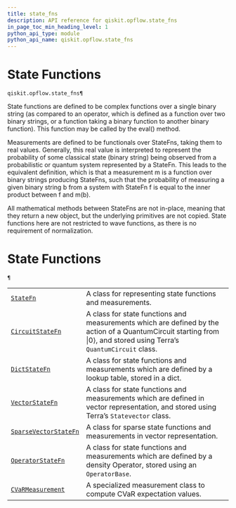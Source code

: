 ```yaml
---
title: state_fns
description: API reference for qiskit.opflow.state_fns
in_page_toc_min_heading_level: 1
python_api_type: module
python_api_name: qiskit.opflow.state_fns
---
```


<span id="module-qiskit.opflow.state_fns" />

<span id="qiskit-opflow-state-fns" />

# State Functions

<span id="module-qiskit.opflow.state_fns" />

`qiskit.opflow.state_fns¶`

State functions are defined to be complex functions over a single binary string (as compared to an operator, which is defined as a function over two binary strings, or a function taking a binary function to another binary function). This function may be called by the eval() method.

Measurements are defined to be functionals over StateFns, taking them to real values. Generally, this real value is interpreted to represent the probability of some classical state (binary string) being observed from a probabilistic or quantum system represented by a StateFn. This leads to the equivalent definition, which is that a measurement m is a function over binary strings producing StateFns, such that the probability of measuring a given binary string b from a system with StateFn f is equal to the inner product between f and m(b).

<Admonition title="Note" type="note">
  All mathematical methods between StateFns are not in-place, meaning that they return a new object, but the underlying primitives are not copied.
</Admonition>

<Admonition title="Note" type="note">
  State functions here are not restricted to wave functions, as there is no requirement of normalization.
</Admonition>

# State Functions

<span id="module-qiskit.opflow.state_fns" />

`¶`

|                                                                                                                                                                |                                                                                                                                                                       |
| -------------------------------------------------------------------------------------------------------------------------------------------------------------- | --------------------------------------------------------------------------------------------------------------------------------------------------------------------- |
| [`StateFn`](qiskit.opflow.state_fns.StateFn#qiskit.opflow.state_fns.StateFn "qiskit.opflow.state_fns.StateFn")                                                 | A class for representing state functions and measurements.                                                                                                            |
| [`CircuitStateFn`](qiskit.opflow.state_fns.CircuitStateFn#qiskit.opflow.state_fns.CircuitStateFn "qiskit.opflow.state_fns.CircuitStateFn")                     | A class for state functions and measurements which are defined by the action of a QuantumCircuit starting from \|0⟩, and stored using Terra’s `QuantumCircuit` class. |
| [`DictStateFn`](qiskit.opflow.state_fns.DictStateFn#qiskit.opflow.state_fns.DictStateFn "qiskit.opflow.state_fns.DictStateFn")                                 | A class for state functions and measurements which are defined by a lookup table, stored in a dict.                                                                   |
| [`VectorStateFn`](qiskit.opflow.state_fns.VectorStateFn#qiskit.opflow.state_fns.VectorStateFn "qiskit.opflow.state_fns.VectorStateFn")                         | A class for state functions and measurements which are defined in vector representation, and stored using Terra’s `Statevector` class.                                |
| [`SparseVectorStateFn`](qiskit.opflow.state_fns.SparseVectorStateFn#qiskit.opflow.state_fns.SparseVectorStateFn "qiskit.opflow.state_fns.SparseVectorStateFn") | A class for sparse state functions and measurements in vector representation.                                                                                         |
| [`OperatorStateFn`](qiskit.opflow.state_fns.OperatorStateFn#qiskit.opflow.state_fns.OperatorStateFn "qiskit.opflow.state_fns.OperatorStateFn")                 | A class for state functions and measurements which are defined by a density Operator, stored using an `OperatorBase`.                                                 |
| [`CVaRMeasurement`](qiskit.opflow.state_fns.CVaRMeasurement#qiskit.opflow.state_fns.CVaRMeasurement "qiskit.opflow.state_fns.CVaRMeasurement")                 | A specialized measurement class to compute CVaR expectation values.                                                                                                   |

